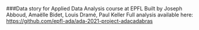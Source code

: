 ###Data story for Applied Data Analysis course at EPFL
Built by Joseph Abboud, Amaëlle Bidet, Louis Dramé, Paul Keller
Full analysis available here: https://github.com/epfl-ada/ada-2021-project-adacadabras
